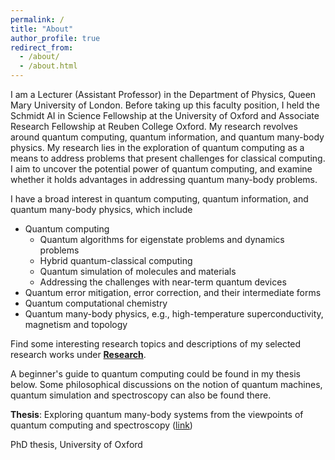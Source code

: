 ```yaml
---
permalink: /
title: "About"
author_profile: true
redirect_from: 
  - /about/
  - /about.html
---
```


I am a Lecturer (Assistant Professor) in the Department of Physics, Queen Mary University of London. Before taking up this faculty position, I held the Schmidt AI in Science Fellowship at the University of Oxford and Associate Research Fellowship at Reuben College Oxford.  My research revolves around quantum computing, quantum information, and quantum many-body physics. My research lies in the exploration of quantum computing as a means to address problems that present challenges for classical computing. I aim to uncover the potential power of quantum computing, and examine whether it holds advantages in addressing quantum many-body problems. 

I have a broad interest in quantum computing, quantum information, and quantum many-body physics, which include
* Quantum computing
  *  Quantum algorithms for eigenstate problems and dynamics problems
  *  Hybrid quantum-classical computing
  *  Quantum simulation of molecules and materials
  *  Addressing the challenges with near-term quantum devices
* Quantum error mitigation, error correction, and their intermediate forms
* Quantum computational chemistry
* Quantum many-body physics, e.g., high-temperature superconductivity, magnetism and topology
  
Find some interesting research topics and descriptions of my selected research works under **[Research](research.md)**. 

A beginner's guide to quantum computing could be found in my thesis below. Some philosophical discussions on the notion of quantum machines, quantum simulation and spectroscopy can also be found there.

**Thesis**:
Exploring quantum many-body systems from the viewpoints of quantum computing and spectroscopy ([link](https://ora.ox.ac.uk/objects/uuid:de5499cb-9c49-4be3-acc1-5be4cb81099d))

PhD thesis, University of Oxford




